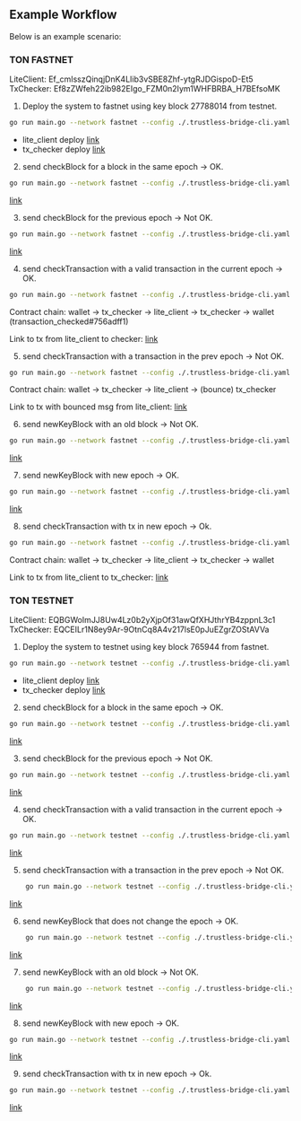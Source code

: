 ## Example Workflow

Below is an example scenario:

### TON FASTNET

LiteClient: Ef_cmIsszQinqjDnK4LIib3vSBE8Zhf-ytgRJDGispoD-Et5
TxChecker: Ef8zZWfeh22ib982EIgo_FZM0n2Iym1WHFBRBA_H7BEfsoMK


1. Deploy the system to fastnet using key block 27788014 from testnet.

```bash
go run main.go --network fastnet --config ./.trustless-bridge-cli.yaml deploy all -s 27788014 -w -1
```

 - lite_client deploy [link](http://109.236.91.95:8080/transaction?account=Ef_cmIsszQinqjDnK4LIib3vSBE8Zhf-ytgRJDGispoD-Et5&lt=868253000003&hash=B1A9BC9C8AFD6BE8A06265EEBEA2D896CCA9F4AE65862C7B9DA687B9AAFCCAC5)
 - tx_checker deploy [link](http://109.236.91.95:8080/transaction?account=Ef8zZWfeh22ib982EIgo_FZM0n2Iym1WHFBRBA_H7BEfsoMK&lt=868258000003&hash=AF74B3B02CC644B0FE139ECAB4216A25D86231081E22371F1A0ECB406981E099)

2. send checkBlock for a block in the same epoch → OK.

```bash
go run main.go --network fastnet --config ./.trustless-bridge-cli.yaml send -a Ef_cmIsszQinqjDnK4LIib3vSBE8Zhf-ytgRJDGispoD-Et5 check-block -s 27788015
```

 [link](http://109.236.91.95:8080/transaction?account=Ef_cmIsszQinqjDnK4LIib3vSBE8Zhf-ytgRJDGispoD-Et5&lt=868521000003&hash=71A9DDF28D25F0FF45B2E281F4E544FCC9EE405D24DA4AB63010A694ADA153C2)

3. send checkBlock for the previous epoch → Not OK.

```bash
go run main.go --network fastnet --config ./.trustless-bridge-cli.yaml send -a Ef_cmIsszQinqjDnK4LIib3vSBE8Zhf-ytgRJDGispoD-Et5 check-block -s 27788013
```

[link](http://109.236.91.95:8080/transaction?account=Ef_cmIsszQinqjDnK4LIib3vSBE8Zhf-ytgRJDGispoD-Et5&lt=868733000003&hash=558710D4D15DF63F5ACAB9E36845F3452D81FC4D91F5F475EC7FBCB07D2CC7CD)

4. send checkTransaction with a valid transaction in the current epoch → OK.

```bash
go run main.go --network fastnet --config ./.trustless-bridge-cli.yaml send -a Ef8zZWfeh22ib982EIgo_FZM0n2Iym1WHFBRBA_H7BEfsoMK check-tx -s 27788020 -t 7E55E639D4EF717A89A06C5F20937768151E31F822DCFA04751C743721CCCA21
```

Contract chain: wallet -> tx_checker -> lite_client -> tx_checker -> wallet (transaction_checked#756adff1)

Link to tx from lite_client to checker:
[link](http://109.236.91.95:8080/transaction?account=Ef8zZWfeh22ib982EIgo_FZM0n2Iym1WHFBRBA_H7BEfsoMK&lt=869561000007&hash=763A42F880BC1DB2054E8EB93A381EFED20EE34C20C5B2F16C3644B238C27E84)

5. send checkTransaction with a transaction in the prev epoch → Not OK.

```bash
go run main.go --network fastnet --config ./.trustless-bridge-cli.yaml send -a Ef8zZWfeh22ib982EIgo_FZM0n2Iym1WHFBRBA_H7BEfsoMK check-tx -s 27788013 -t E0F62001C2F78F3FB54199762EE382A7AF03AEF4D86A85EF6BA8FEDB58604CBF
```
Contract chain: wallet -> tx_checker -> lite_client -> (bounce) tx_checker

Link to tx with bounced msg from lite_client: 
[link](http://109.236.91.95:8080/transaction?account=Ef8zZWfeh22ib982EIgo_FZM0n2Iym1WHFBRBA_H7BEfsoMK&lt=869370000007&hash=42EA7CEF564823FBE614288CFF7E6071D4097E6F060D35F27043FFAD377532C9)

6. send newKeyBlock with an old block → Not OK.

```bash
go run main.go --network fastnet --config ./.trustless-bridge-cli.yaml send -a Ef_cmIsszQinqjDnK4LIib3vSBE8Zhf-ytgRJDGispoD-Et5 new-key-block -s 27787289
```
[link](http://109.236.91.95:8080/transaction?account=Ef_cmIsszQinqjDnK4LIib3vSBE8Zhf-ytgRJDGispoD-Et5&lt=869877000003&hash=0B98331D09F4724F7DAC39EAF3B8BE017288C6E3287230A9D830D0F5849D2995)

7. send newKeyBlock with new epoch -> OK.

```bash
go run main.go --network fastnet --config ./.trustless-bridge-cli.yaml send -a Ef_cmIsszQinqjDnK4LIib3vSBE8Zhf-ytgRJDGispoD-Et5 new-key-block -s 27793804
```

[link](http://109.236.91.95:8080/transaction?account=Ef_cmIsszQinqjDnK4LIib3vSBE8Zhf-ytgRJDGispoD-Et5&lt=870276000003&hash=3D6C725D8F591BD63E9127D645AF9534BAF9BECF79C4C0E05481FC981DDD2001)

8. send checkTransaction with tx in new epoch -> Ok.

```bash
go run main.go --network fastnet --config ./.trustless-bridge-cli.yaml send -a Ef8zZWfeh22ib982EIgo_FZM0n2Iym1WHFBRBA_H7BEfsoMK check-tx -s 27793805 -t E9FC1788AA8976959922CE27EDF0CB3E7622F62777EFF07037DB2099208E8BBB
```

Contract chain: wallet -> tx_checker -> lite_client -> tx_checker -> wallet

Link to tx from lite_client to tx_checker: 
[link](http://109.236.91.95:8080/transaction?account=Ef8zZWfeh22ib982EIgo_FZM0n2Iym1WHFBRBA_H7BEfsoMK&lt=870717000007&hash=45E746F7661EB58A69A3A0F99DB6AF75E95ED7B3FE442AA0F37655C4E370E3FC)

### TON TESTNET
LiteClient: EQBGWoImJJ8Uw4Lz0b2yXjpOf31awQfXHJthrYB4zppnL3c1
TxChecker: EQCEILr1N8ey9Ar-9OtnCq8A4v217lsE0pJuEZgrZOStAVVa

1. Deploy the system to testnet using key block 765944 from fastnet.

```bash
go run main.go --network testnet --config ./.trustless-bridge-cli.yaml deploy all -s 765944 -w 0
```

 - lite_client deploy [link](https://testnet.tonviewer.com/transaction/7ce957f4a9c6066809954ad204a3e80625f8193a51dc32352103e74f4cd77830)
 - tx_checker deploy [link](https://testnet.tonviewer.com/transaction/2b1c64e38044c7e53579ebf6c6c542f0bb2312243ebf8faab17dc1ddb97a8071)

2. send checkBlock for a block in the same epoch → OK.

```bash
go run main.go --network testnet --config ./.trustless-bridge-cli.yaml send -a EQBGWoImJJ8Uw4Lz0b2yXjpOf31awQfXHJthrYB4zppnL3c1 check-block -s 765945
```

 [link](https://testnet.tonviewer.com/transaction/c615ee86016ba15f1d22a6f3690156551c037003b36b943537d3617d654d2773)

3. send checkBlock for the previous epoch → Not OK.

```bash
go run main.go --network testnet --config ./.trustless-bridge-cli.yaml send -a EQBGWoImJJ8Uw4Lz0b2yXjpOf31awQfXHJthrYB4zppnL3c1 check-block -s 765940
```

[link](https://testnet.tonviewer.com/transaction/a510e919c39dddf13f6015a4d94972303bda0794713e468952d834d3612d3c39)

4. send checkTransaction with a valid transaction in the current epoch → OK.

```bash
go run main.go --network testnet --config ./.trustless-bridge-cli.yaml send -a EQCEILr1N8ey9Ar-9OtnCq8A4v217lsE0pJuEZgrZOStAVVa check-tx -s 765950 -t 5052521713ECA40FF82B354FC520D026B94601660A67574A7AF0E3DA8BF68C67
```

[link](https://testnet.tonviewer.com/transaction/c017d0d845bdc0a98f895b49c1934fcab66e443a78e2d07f7f48ae3e51159852)

5. send checkTransaction with a transaction in the prev epoch → Not OK.

```bash
    go run main.go --network testnet --config ./.trustless-bridge-cli.yaml send -a EQCEILr1N8ey9Ar-9OtnCq8A4v217lsE0pJuEZgrZOStAVVa check-tx -s 765941 -t 2FEFFECAD8215086C991F68D3C42BC57A7A801A5BB45CF720FE6C4221AA42FD0
```

[link](https://testnet.tonviewer.com/transaction/2e21908bd82f615bc38b18025a48f4f81e174e2c49cc97bb7fa66d01759635ea)

6. send newKeyBlock that does not change the epoch → OK.

```bash
    go run main.go --network testnet --config ./.trustless-bridge-cli.yaml send -a EQBGWoImJJ8Uw4Lz0b2yXjpOf31awQfXHJthrYB4zppnL3c1 new-key-block -s 850663
```

[link](https://testnet.tonviewer.com/transaction/271c57f53c8f116f5c11d8fbb160e85e774b023ed23b4c9b80d22ae562308fbd)

7. send newKeyBlock with an old block → Not OK.

```bash
    go run main.go --network testnet --config ./.trustless-bridge-cli.yaml send -a EQBGWoImJJ8Uw4Lz0b2yXjpOf31awQfXHJthrYB4zppnL3c1 new-key-block -s 765652
```
[link](https://testnet.tonviewer.com/transaction/2bdd6af42baed97781cd622927cf27b243083e1b2a7767e08c819075a8420242)

8. send newKeyBlock with new epoch -> OK.

```bash
go run main.go --network testnet --config ./.trustless-bridge-cli.yaml send -a EQBGWoImJJ8Uw4Lz0b2yXjpOf31awQfXHJthrYB4zppnL3c1 new-key-block -s 850955
```

[link](https://testnet.tonviewer.com/transaction/8b550fa8348188a76d07d94b27ffb080e0009f5d779aa5a94a359e2616626613)

9. send checkTransaction with tx in new epoch -> Ok.

```bash
go run main.go --network testnet --config ./.trustless-bridge-cli.yaml send -a EQCEILr1N8ey9Ar-9OtnCq8A4v217lsE0pJuEZgrZOStAVVa check-tx -s 850956 -t 92C2D323580579391FDE2AB9EE0B749CF6D66D179CE0F0430F049A0735180557
```

[link](https://testnet.tonviewer.com/transaction/8b39492dcc99ec8a9b1833dfc18a9bb610180149dc169fbfcf97aabebb9b538f)